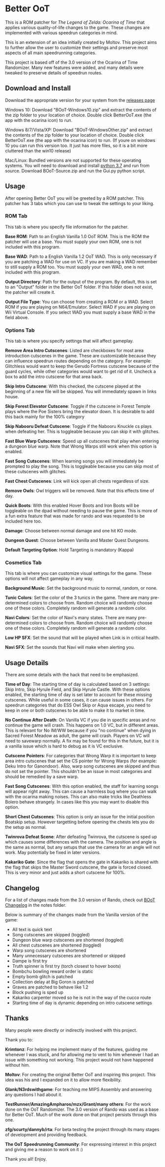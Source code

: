 # Better OoT


This is a ROM patcher for _The Legend of Zelda: Ocarina of Time_ that applies various quality-of-life changes to the game. These changes are implemented with various speedrun categories in mind.


This is an extension of an idea initially created by Moltov. This project aims to further allow the user to customize their settings and preserve most aspects of all main speedrunning categories.


This project is based off of the 3.0 version of the Ocarina of Time Randomizer. Many new features were added, and many details were tweaked to preserve details of speedrun routes.


## Download and Install

Download the appropriate version for your system from the [releases page](https://github.com/fig02/Better-OoT/releases)

Windows 10: Download "BOoT-Windows10.zip" and extract the contents of the zip folder to your location of choice. Double click BetterOoT.exe (the app with the ocarina icon) to run.

Windows 8/7/Vista/XP: Download "BOoT-WindowsOther.zip" and extract the contents of the zip folder to your location of choice. Double click BetterOoT.exe (the app with the ocarina icon) to run.
(If youre on windows 10 you can run this version too. It just has more files, so it is a bit more cluttered than the win10 release)

Mac/Linux: Bundled versions are not supported for these operating systems. You will need to download and install [python 3.7](https://www.python.org/downloads/) and run from source. Download BOoT-Source.zip and run the Gui.py python script.


## Usage

After opening Better OoT you will be greeted by a ROM patcher. This patcher has 3 tabs which you can use to tweak the settings to your liking.

### ROM Tab
This tab is where you specify file information for the patcher.

**Base ROM**: Path to an English Vanilla 1.0 OoT ROM. This is the ROM the patcher will use a base. You must supply your own ROM, one is not included with this program.

**Base WAD**: Path to a English Vanilla 1.2 OoT WAD. This is only necessary if you are patching a WAD for use on VC. If you are making a WAD remember to still supply a ROM too. You must supply your own WAD, one is not included with this program.

**Output Directory**: Path for the output of the program. By default, this is set to an "Output" folder in the Better OoT folder. If this folder does not exist, the patcher will create it.

**Output File Type**: You can choose from creating a ROM or a WAD. Select ROM if you are playing on N64/Emulator. Select WAD if you are playing on Wii Virtual Console. If you select WAD you must supply a base WAD in the field above.

### Options Tab
This tab is where you specify settings that will affect gameplay.

**Remove Area Intro Cutscenes**: Listed are checkboxes for most area introduction cutscenes in the game. These are customizable because they can influence speedrun routes depending on the category. For example: Glitchless would want to keep the Gerudo Fortress cutscene because of the guard cycles, while other categories would want to get rid of it. Uncheck a box to add the intro cutscene for that area back.

**Skip Intro Cutscene**: With this checked, the cutscene played at the beginning of a new file will be skipped. You will immediately spawn in links house.

**Skip Forest Elevator Cutscene**: Toggle if the cutscene in Forest Temple plays where the Poe Sisters bring the elevator down. It is desirable to add this back mainly for the 100% category

**Skip Nabooru Defeat Cutscene**: Toggle if the Nabooru Knuckle cs plays when defeating her. This is toggleable because you can skip it with glitches.

**Fast Blue Warp Cutscenes**: Speed up all cutscenes that play when entering a dungeon blue warp. Note that Wrong Warps still work when this option is enabled.

**Fast Song Cutscenes**: When learning songs you will immediately be prompted to play the song. This is toggleable because you can skip most of these cutscenes with glitches.

**Fast Chest Cutscenes**: Link will kick open all chests regardless of size.

**Remove Owls**: Owl triggers will be removed. Note that this effects time of day.

**Quick Boots**: With this enabled Hover Boots and Iron Boots will be toggleable on the dpad without needing to pause the game. This is more of a fun extra feature that was made for rando and was requested to be included here too.

**Damage**: Choose between normal damage and one hit KO mode.

**Dungeon Quest**: Choose between Vanilla and Master Quest Dungeons.

**Default Targeting Option**: Hold Targeting is mandatory (Kappa)


### Cosmetics Tab
This tab is where you can customize visual settings for the game. These options will not affect gameplay in any way.

**Background Music**: Set the background music to normal, random, or none.

**Tunic Colors**: Set the color of the 3 tunics in the game. There are many pre-determined colors to choose from. Random choice will randomly choose one of these colors. Completely random will generate a random color.

**Navi Colors**: Set the color of Navi's many states. There are many pre-determined colors to choose from. Random choice will randomly choose one of these colors. Completely random will generate a random color.

**Low HP SFX**: Set the sound that will be played when Link is in critical health.

**Navi SFX**: Set the sounds that Navi will make when alerting you.


## Usage Details

There are some details with the hack that need to be emphasized.

**Time of Day**: The starting time of day is calculated based on 3 settings: Skip Intro, Skip Hyrule Field, and Skip Hyrule Castle. With these options enabled, the starting time of day is set later to account for these missing cutscenes. While useful in some cases, it can cause issues in others. For speedrun categories that do ESS Owl Skip or Aqua escape, you need to keep in one or both cutscenes to be able to make it to market in time. 

**No Continue After Death**: On Vanilla VC if you die in specific areas and no continue the game will crash. This happens on 1.0 VC, but in different areas. This is relevant for No IM/WW because if you "no continue" when dying in Sacred Forest Meadow as adult, the game will crash. Players on VC will need to savewarp normally. A fix may be found for this in the future, but it is a vanilla issue which is hard to debug as it is VC exclusive.

**Cutscene Pointers**: For categories that Wrong Warp it is important to keep area intro cutscenes that set the CS pointer for Wrong Warps (for example: Deku Intro for Ganondoor). Also, warp song cutscenes are skipped and thus do not set the pointer. This shouldn't be an issue in most categories and should be remedied by a save warp.

**Fast Song Cutscenes**: With this option enabled, the staff for learning songs will appear right away. This can cause a harmless bug where you can walk with the ocarina making noises. This can also make tricks like Deathless Bolero behave strangely. In cases like this you may want to disable this option.

**Short Chest Cutscenes**: This option is only an issue for the initial position Boatskip setup. However targetting before opening the chests lets you do the setup as normal.

**Twinrova Defeat Scene**: After defeating Twinrova, the cutscene is sped up which causes some differences with the camera. The position and angle is the same as normal, but any setups that use the camera for an angle will not work. May potentially be fixed in later versions.

**Kakariko Gate**: Since the flag that opens the gate in Kakariko is shared with the flag that skips the Master Sword cutscene, the gate is forced closed. This is very minor and just adds a short cutscene for 100%.


## Changelog

For a list of changes made from the 3.0 version of Rando, check out [BOoT Changelog](https://github.com/fig02/Better-OoT/blob/master/Notes/BOoT_Changelog.txt) in the notes folder.

Below is summary of the changes made from the Vanilla version of the game:

- All text is quick text
- Song cutscenes are skipped (toggled)
- Dungeon blue warp cutscenes are shortened (toggled)
- All chest cutscenes are shortened (toggled)
- Warp song cutscenes are shortened
- Many unnecessary cutscenes are shortened or skipped
- Dampe is first try
- Truth spinner is first try (torch closest to hover boots)
- Bombchu bowling reward order is static
- Empty bomb glitch is patched
- Collection delay at Big Goron is patched
- Graves are patched to behave like 1.2
- Block pushing is sped up
- Kakariko carpenter moved so he is not in the way of the cucco route
- Starting time of day is dynamic depending on intro cutscene settings


## Thanks

Many people were directly or indirectly involved with this project.

Thank you to:

**Krimtonz**: For helping me implement many of the features, guiding me whenever I was stuck, and for allowing me to vent to him whenever I had an issue with something not working. This project would not have happened without him.

**Moltov**: For creating the original Better OoT and inspiring this project. This idea was his and I expanded on it to allow more flexibility.

**Glank/N3rdswithgame**: For teaching me MIPS Assembly and answering any questions I had about it.

**TestRunner/AmazingAmpharos/mzx/Grant/many others**: For the work done on the OoT Randomizer. The 3.0 version of Rando was used as a base for Better OoT. Much of the work done on that project persists through this one.

**zfg/scurty/dannyb/rta**: For beta testing the project through its many stages of development and providing feedback.

**The OoT Speedrunning Community**: For expressing interest in this project and giving me a reason to work on it :)

Thank you all! Enjoy.